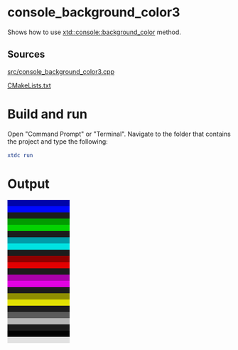 # console_background_color3

Shows how to use [xtd::console::background_color](../../../../src/xtd.core/include/xtd/basic_console.h) method.

## Sources

[src/console_background_color3.cpp](src/console_background_color.cpp)

[CMakeLists.txt](CMakeLists.txt)

# Build and run

Open "Command Prompt" or "Terminal". Navigate to the folder that contains the project and type the following:

```cmake
xtdc run
```

# Output

![Screenshot](../../../../docs/pictures/examples/console_background_color.png)